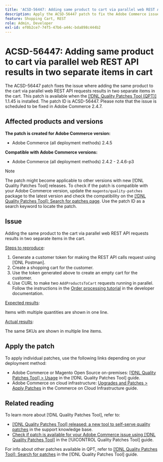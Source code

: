 ```yaml
---
title: 'ACSD-56447: Adding same product to cart via parallel web REST API results in two separate items in cart'
description: Apply the ACSD-56447 patch to fix the Adobe Commerce issue where adding the same product to the cart via parallel web REST API requests results in two separate items in the cart.
feature: Shopping Cart, REST
role: Admin, Developer
exl-id: ef0b2ce7-74f5-47b6-a44c-bda898c444b2
---
```

# ACSD-56447: Adding same product to cart via parallel web REST API results in two separate items in cart

The ACSD-56447 patch fixes the issue where adding the same product to the cart via parallel web REST API requests results in two separate items in the cart. This patch is available when the [[!DNL Quality Patches Tool (QPT)]](https://experienceleague.adobe.com/en/docs/commerce-operations/tools/quality-patches-tool/quality-patches-tool-to-self-serve-quality-patches) 1.1.45 is installed. The patch ID is ACSD-56447. Please note that the issue is scheduled to be fixed in Adobe Commerce 2.4.7.

## Affected products and versions

**The patch is created for Adobe Commerce version:**

* Adobe Commerce (all deployment methods) 2.4.5

**Compatible with Adobe Commerce versions:**

* Adobe Commerce (all deployment methods) 2.4.2 - 2.4.6-p3

>[!NOTE]
>
>The patch might become applicable to other versions with new [!DNL Quality Patches Tool] releases. To check if the patch is compatible with your Adobe Commerce version, update the `magento/quality-patches` package to the latest version and check the compatibility on the [[!DNL Quality Patches Tool]: Search for patches page](https://experienceleague.adobe.com/tools/commerce-quality-patches/index.html). Use the patch ID as a search keyword to locate the patch.

## Issue

Adding the same product to the cart via parallel web REST API requests results in two separate items in the cart.

<u>Steps to reproduce</u>:

1. Generate a customer token for making the REST API calls request using [!DNL Postman].
1. Create a shopping cart for the customer.
1. Use the token generated above to create an empty cart for the customer.
1. Use CURL to make two `AddProductsToCart` requests running in parallel. Follow the instructions in the [Order processing tutorial](https://developer.adobe.com/commerce/webapi/rest/tutorials/orders/) in the developer documentation.

<u>Expected results</u>:

Items with multiple quantities are shown in one line.

<u>Actual results</u>:

The same SKUs are shown in multiple line items. 

## Apply the patch

To apply individual patches, use the following links depending on your deployment method:

* Adobe Commerce or Magento Open Source on-premises: [[!DNL Quality Patches Tool] > Usage](/help/tools/quality-patches-tool/usage.md) in the [!DNL Quality Patches Tool] guide.
* Adobe Commerce on cloud infrastructure: [Upgrades and Patches > Apply Patches](https://experienceleague.adobe.com/docs/commerce-cloud-service/user-guide/develop/upgrade/apply-patches.html) in the Commerce on Cloud Infrastructure guide.

## Related reading

To learn more about [!DNL Quality Patches Tool], refer to:

* [[!DNL Quality Patches Tool] released: a new tool to self-serve quality patches](https://experienceleague.adobe.com/en/docs/commerce-operations/tools/quality-patches-tool/quality-patches-tool-to-self-serve-quality-patches) in the support knowledge base.
* [Check if patch is available for your Adobe Commerce issue using [!DNL Quality Patches Tool]](/help/tools/quality-patches-tool/patches-available-in-qpt/check-patch-for-magento-issue-with-magento-quality-patches.md) in the [!UICONTROL Quality Patches Tool] guide.


For info about other patches available in QPT, refer to [[!DNL Quality Patches Tool]: Search for patches](https://experienceleague.adobe.com/tools/commerce-quality-patches/index.html) in the [!DNL Quality Patches Tool] guide.
